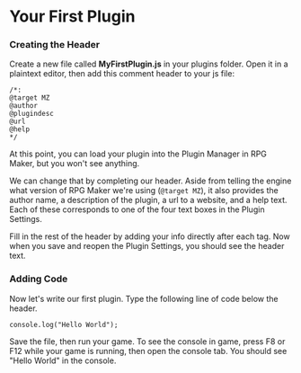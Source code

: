 # Your First Plugin

### Creating the Header
Create a new file called **MyFirstPlugin.js** in your plugins folder. Open it in a plaintext editor, then add this comment header to your js file:

	/*:
	@target MZ
	@author
	@plugindesc
	@url
	@help
	*/

At this point, you can load your plugin into the Plugin Manager in RPG Maker, but you won't see anything.

We can change that by completing our header. Aside from telling the engine what version of RPG Maker we're using (`@target MZ`), it also provides the author name, a description of the plugin, a url to a website, and a help text. Each of these corresponds to one of the four text boxes in the Plugin Settings.

Fill in the rest of the header by adding your info directly after each tag. Now when you save and reopen the Plugin Settings, you should see the header text.


### Adding Code

Now let's write our first plugin. Type the following line of code below the header.

	console.log("Hello World");

Save the file, then run your game.
To see the console in game, press F8 or F12 while your game is running, then open the console tab. You should see "Hello World" in the console.
